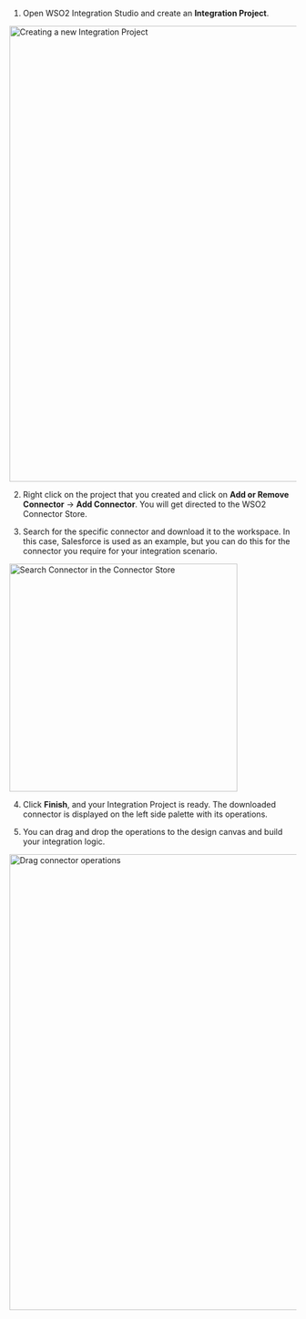 1. Open WSO2 Integration Studio and create an **Integration Project**.
  <img src="/assets/img/connectors/integration-project.png" title="Creating a new Integration Project" width="800" alt="Creating a new Integration Project" />

2. Right click on the project that you created and click on **Add or Remove Connector** -> **Add Connector**. You will get directed to the WSO2 Connector Store.

3. Search for the specific connector and download it to the workspace. In this case, Salesforce is used as an example, but you can do this for the connector you require for your integration scenario. <br>
  <img src="/assets/img/connectors/search-connector.png" title="Search Connector in the Connector Store" width="400" alt="Search Connector in the Connector Store" />

4. Click **Finish**, and your Integration Project is ready. The downloaded connector is displayed on the left side palette with its operations. 

5. You can drag and drop the operations to the design canvas and build your integration logic.
  <img src="/assets/img/connectors/drag.png" title="Drag connector operations" width="800" alt="Drag connector operations" />
